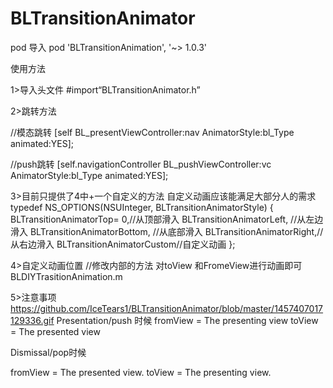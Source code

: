 # BLTransitionAnimator

pod 导入 pod 'BLTransitionAnimation', '~> 1.0.3'

使用方法

1>导入头文件
#import“BLTransitionAnimator.h”

2>跳转方法

//模态跳转
[self BL_presentViewController:nav AnimatorStyle:bl_Type animated:YES];

//push跳转
[self.navigationController BL_pushViewController:vc AnimatorStyle:bl_Type animated:YES];

3>目前只提供了4中+一个自定义的方法  自定义动画应该能满足大部分人的需求
typedef NS_OPTIONS(NSUInteger, BLTransitionAnimatorStyle) {
BLTransitionAnimatorTop= 0,//从顶部滑入
BLTransitionAnimatorLeft, //从左边滑入
BLTransitionAnimatorBottom, //从底部滑入
BLTransitionAnimatorRight,//从右边滑入
BLTransitionAnimatorCustom//自定义动画
};

4>自定义动画位置
//修改内部的方法 对toView 和FromeView进行动画即可
BLDIYTrasitionAnimation.m

5>注意事项
https://github.com/IceTears1/BLTransitionAnimator/blob/master/1457407017129336.gif
Presentation/push 时候
fromView = The presenting view
toView   = The presented view

Dismissal/pop时候

fromView = The presented view.
toView   = The presenting view.
